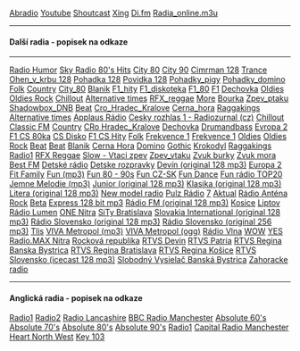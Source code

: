 ﻿<meta charset="UTF-8">

[Abradio](http://www.abradio.cz/) [Youtube](http://www.youtube.com/) [Shoutcast](https://www.shoutcast.com/) [Xing](http://dir.xiph.org/index.php) [Di.fm](https://www.di.fm/) [Radia_online.m3u](https://github.com/bedjan/mm/raw/master/radia_online.m3u)  

* * *

#### Další radia - popisek na odkaze

* * *

[Radio Humor](http://mp3stream4.abradio.cz:8000/humor.mp3 "Radio Humor") [Sky Radio 80's Hits](http://playerservices.streamtheworld.com/api/livestream-redirect/SRGSTR04.mp3 "Sky Radio 80's Hits") [City 80](http://ice.abradio.cz/city80128.mp3 "City 80") [City 90](http://ice.abradio.cz/city90128.mp3 "City 90") [Cimrman 128](http://liquiddoom.net:8000/cimrman "Cimrman 128") [Trance](http://147.135.206.145:8020/live "Trance
 ") [Ohen_v_krbu 128](http://ice6.abradio.cz/relax-fire128.mp3 "Ohen_v_krbu 128
 ") [Pohadka 128](http://ice3.abradio.cz/pohadka128.mp3 "Pohadka 128
") [Povidka 128](http://ice3.abradio.cz/povidka128.mp3 "Povidka 128
 ") [Pohadky_pigy](http://pool.cdn.lagardere.cz/web-pg-pohadky "Pohadky_pigy
") [Pohadky_domino](http://mp3stream4.abradio.cz/domino128.mp3 "Pohadky_domino
") [Folk](http://mp3stream2.abradio.cz:8000/folk.mp3 "Folk
 ") [Country](http://mp3stream4.abradio.cz/country128.mp3 "Country
 ") [City_80](http://kocka.limemedia.cz:8000/city80128.mp3 "City_80
 ") [Blanik](http://ice.abradio.cz/blanikcz128.mp3 "Blanik
 ") [F1_hity](http://ice-01.lagardere.cz/web-f1-cshity.m3u "F1_hity
 ") [F1_diskoteka](http://ice-01.lagardere.cz/web-csdisko "F1_diskoteka
  ") [F1_80](http://ice-01.lagardere.cz/web-80 "F1_80
 ") [F1](http://icecast4.play.cz:8000/frekvence1-128.mp3 "F1
 ") [Dechovka](http://icecast5.play.cz:8000/dechovka128.mp3 "Dechovka
 ") [Oldies](http://ice.abradio.cz/oldiesradio128.mp3 "Oldies
 ") [Oldies Rock](http://mp3stream4.abradio.cz/oldiesrock128.mp3 "Oldies Rock
 ") [Chillout](http://mp3stream4.abradio.cz/chillout128.mp3 "Chillout
") [Alternative times](http://ice3.abradio.cz/alternative128.mp3 "Alternative times
 ") [RFX_reggae](http://ice3.abradio.cz/rfx128.mp3 "RFX_reggae
 ") [More](http://ice6.abradio.cz/relax-sea128.mp3 "More
 ") [Bourka](http://ice6.abradio.cz/relax-thunder-rain128.mp3 "Bourka
") [Zpev_ptaku](http://ice6.abradio.cz/relax-morning-birds128.mp3 "Zpev_ptaku
 ") [Shadowbox_DNB](http://ice3.abradio.cz/shadowbox128.mp3 "Shadowbox_DNB
 ") [Beat](http://icecast5.play.cz:443/radiobeat128.mp3 "Beat
 ") [Cro_Hradec_Kralove](http://icecast2.play.cz/crohk128.mp3 "Cro_Hradec_Kralove
 ") [Cerna_hora](http://icecast6.play.cz:443/cernahora128.mp3 "Cerna_hora
 ") [Raggakings](http://stream.raggakings.net:8000 "Raggakings
 ") [Alternative times](http://ice3.abradio.cz/alternative128.mp3 "Alternative times
 ") [Applaus Rádio](http://mp3stream3.abradio.cz:8000/applaus128.mp3 "Applaus Rádio
 ") [Cesky rozhlas 1 - Radiozurnal (cz)](http://radio.cesnet.cz/cgi-bin/cro1-256-ogg.pls "Cesky rozhlas 1 - Radiozurnal (cz)
 ") [Chillout](http://mp3stream4.abradio.cz/chillout128.mp3 "Chillout
 ") [Classic FM](http://api.play.cz/radio/classic128.asx "Classic FM
 ") [Country](http://mp3stream4.abradio.cz/country128.mp3 "Country
 ") [CRo Hradec_Kralove](http://icecast2.play.cz/crohk128.mp3 "CRo Hradec_Kralove
 ") [Dechovka](http://icecast5.play.cz:8000/dechovka128.mp3 "Dechovka
 ") [Drumandbass](http://ice3.abradio.cz/shadowbox128.mp3 "Drumandbass
 ") [Evropa 2](http://icecast3.play.cz/evropa2-128.mp3 "Evropa 2
 ") [F1 CS 80ka](http://ice-01.lagardere.cz/web-80 "F1 CS 80ka
 ") [CS Disko](http://ice-01.lagardere.cz/web-csdisko "F1 CS Disko
 ") [F1 CS Hity](http://pool.cdn.lagardere.cz:80/web-f1-cshity "F1 CS Hity
 ") [Folk](http://mp3stream2.abradio.cz:8000/folk.mp3 "Folk
") [Frekvence 1](http://pool.cdn.lagardere.cz/fm-frekvence1-128 "Frekvence 1
 ") [Frekvence 1](http://icecast4.play.cz:8000/frekvence1-128.mp3 "Frekvence 1
 ") [Oldies](http://ice.abradio.cz/oldiesradio128.mp3 "Oldies
 ") [Oldies Rock](http://mp3stream4.abradio.cz/oldiesrock128.mp3 "Oldies Rock
") [Beat](http://icecast5.play.cz:443/radiobeat128.mp3 "Beat
") [Beat](http://icecast2.play.cz/radiobeat128.mp3 "Beat
 ") [Blanik](http://ice.abradio.cz/blanikcz128.mp3 "Blanik
 ") [Cerna Hora](http://icecast6.play.cz:443/cernahora128.mp3 "Cerna Hora
 ") [Domino](http://mp3stream4.abradio.cz/domino128.mp3 "Domino
 ") [Gothic](http://www.radiogothic.net/play/radiogothic128.m3u "Gothic
") [Krokodyl](http://api.play.cz/radio/krokodyl128.asx "Krokodyl
 ") [Raggakings](http://stream.raggakings.net:8000 "Raggakings
 ") [Radio1](http://icecast1.play.cz/radio1.mp3 "Radio1
 ") [RFX Reggae](http://ice3.abradio.cz/rfx128.mp3 "RFX Reggae
") [Slow - Vtaci zpev](http://icecast3.play.cz/slowradio32.aac "Slow - Vtaci zpev
") [Zpev_vtaku](http://ice6.abradio.cz/relax-morning-birds128.mp3 "Zpev_vtaku
") [Zvuk burky](http://ice6.abradio.cz/relax-thunder-rain128.mp3 "Zvuk burky
") [Zvuk mora](http://ice6.abradio.cz/relax-sea128.mp3 "Zvuk mora
") [Best FM](http://stream.bestfm.sk/128.mp3 "Best FM
 ") [Detské rádio](http://stream.detskeradio.sk/zofka-hi.mp3 "Detské rádio
") [Detske rozpravky](http://stream.detskeradio.sk/rozpravky.mp3 "Detske rozpravky
") [Devín (original 128 mp3)](http://live.slovakradio.sk:8000/devin_128.mp3 "Devín (original 128 mp3)
") [Europa 2](http://pool.cdn.lagardere.cz/fm-europa2sk-128 "Europa 2
") [Fit Family](http://212.37.80.142:8803/ffr.mp3 "Fit Family
") [Fun (mp3)](http://stream.funradio.sk:8000/fun128.mp3 "Fun (mp3)
") [Fun 80 - 90s](http://stream.funradio.sk:8000/80-90-128.mp3 "Fun 80 - 90s
") [Fun CZ-SK](http://stream.funradio.sk:8000/cs128.mp3 "Fun CZ-SK
") [Fun Dance](http://stream.funradio.sk:8000/dance128.mp3 "Fun Dance
") [Fun rádio TOP20](http://stream.funradio.sk:8000/top20128.mp3 "Fun rádio TOP20
") [Jemne Melodie (mp3)](http://stream.jemne.sk/jemne-hi.mp3 "Jemne Melodie (mp3)
") [Junior (original 128 mp3)](http://live.slovakradio.sk:8000/junior_128.mp3 "Junior (original 128 mp3)
") [Klasika (original 128 mp3)](http://live.slovakradio.sk:8000/klasika_128.mp3 "Klasika (original 128 mp3)
") [Litera (original 128 mp3)](http://live.slovakradio.sk:8000/litera_128.mp3 "Litera (original 128 mp3)
") [New model radio](http://213.215.116.173:8000/newmodel128.mp3 "New model radio
") [Pulz Rádio](http://194.160.236.132:8000 "Pulz Rádio
") [7](http://37.9.170.32:8000/128.m3u "7
") [Aktual](http://stream.radioaktual.sk:8000/aktual128.mp3 "Aktual
") [Rádio Anténa Rock](http://stream.antenarock.sk/antena-hi.mp3 "Rádio Anténa Rock
") [Beta](http://server1.internetoveradio.sk:2199/tunein/radiobeta.pls "Beta
") [Express 128 bit mp3](http://stream.expres.sk:8000/128.mp3 "Express 128 bit mp3
") [Rádio FM (original 128 mp3)](http://live.slovakradio.sk:8000/fm_128.mp3 "Rádio FM (original 128 mp3)
") [Kosice](http://stream.ecce.sk:8000/radiokosice-128.mp3 "Kosice
") [Liptov](http://www.radioliptov.sk/stream.m3u "Liptov
") [Rádio Lumen](http://audio.lumen.sk:8000/live128.mp3 "Rádio Lumen
") [ONE Nitra](http://217.75.92.14:8000/nr160kb.m3u "ONE Nitra
") [SiTy Bratislava](http://www.radiosity.sk/sity128.m3u "SiTy Bratislava
") [Slovakia International (original 128 mp3)](http://live.slovakradio.sk:8000/rsi_128.mp3 "Slovakia International (original 128 mp3)
") [Rádio Slovensko (original 128 mp3)](http://live.slovakradio.sk:8000/slovensko_128.mp3 "Rádio Slovensko (original 128 mp3)
") [Rádio Slovensko (original 256 mp3)](http://live.slovakradio.sk:8000/Slovensko_256.mp3 "Rádio Slovensko (original 256 mp3)
") [Tlis](http://stream.tlis.sk/live.mp3 "Tlis
") [VIVA Metropol (mp3)](http://stream.sepia.sk:8000/viva128.mp3 "VIVA Metropol (mp3)
") [VIVA Metropol (ogg)](http://stream.sepia.sk:8000/viva96.ogg "VIVA Metropol (ogg)
") [Rádio Vlna](http://stream.radiovlna.sk/vlna-hi.mp3 "Rádio Vlna
") [WOW](http://stream.radiowow.sk:8200/ "WOW
") [YES](http://80.242.45.84:8000 "YES
") [Radio.MAX Nitra](http://mp3stream4.abradio.cz:8000/max128.mp3 "Radio.MAX Nitra
") [Rocková republika](http://217.67.31.66:8000/republika128.mp3 "Rocková republika
") [RTVS Devin](http://icecast.stv.livebox.sk/devin_128.mp3 "RTVS Devin
") [RTVS Patria](http://icecast.stv.livebox.sk/patria_128.mp3 "RTVS Patria
") [RTVS Regina Banska Bystrica](http://icecast.stv.livebox.sk/regina-bb_128.mp3 "RTVS Regina Banska Bystrica
") [RTVS Regina Bratislava](http://icecast.stv.livebox.sk/regina-ba_128.mp3 "RTVS Regina Bratislava
") [RTVS Regina Košice](http://icecast.stv.livebox.sk/regina-ke_128.mp3 "RTVS Regina Košice
") [RTVS Slovensko (icecast 128 mp3)](http://icecast.stv.livebox.sk/slovensko_128.mp3 "RTVS Slovensko (icecast 128 mp3)
") [Slobodný Vysielač Banská Bystrica](http://78.47.79.190:8002/start/vysielac "Slobodný Vysielač Banská Bystrica
") [Zahoracke radio](http://live.zahorackeradio.sk:8000/zr128.mp3 "Zahoracke radio
")  

* * *

#### Anglická radia - popisek na odkaze

[Radio1](http://bbcmedia.ic.llnwd.net/stream/bbcmedia_radio1_mf_p?s=1478006549&e=1478020949&h=a2900c0b2d227caf20f6e0cb18c0f09c) [Radio2](http://bbcmedia.ic.llnwd.net/stream/bbcmedia_radio2_mf_p?s=1478183353&e=1478197753&h=da94bce9f4a7d4e6d36fcc2cbcb666ba) [Radio Lancashire](http://bbcmedia.ic.llnwd.net/stream/bbcmedia_lrlancs_mf_p?s=1478183833&e=1478198233&h=d435b7884353d0f8ea5fc3ed75589114) [BBC Radio Manchester](http://bbcmedia.ic.llnwd.net/stream/bbcmedia_lrmanc_mf_p?s=1478185638&e=1478200038&h=f415a008517d84c4575ca7e9520d91ce) [Absolute 60's](http://bbcmedia.ic.llnwd.net/stream/bbcmedia_radio1_mf_p?s=1478006549&e=1478020949&h=a2900c0b2d227caf20f6e0cb18c0f09c) [Absolute 70's](http://icy-e-bab-04-cr.sharp-stream.com:8000/absolute60s.mp3) [Absolute 80's](http://icy-e-bab-04-cr.sharp-stream.com:8000/absolute70s.mp3) [Absolute 90's](http://icy-e-bab-04-cr.sharp-stream.com:8000/absolute80s.mp3) [Radio1](http://icy-e-bab-04-cr.sharp-stream.com:8000/absolute90s.mp3) [Capital Radio Manchester](http://icy-e-bab-04-cr.sharp-stream.com:8000/absoluteclassicrock.mp3) [Heart North West](http://media-the.musicradio.com:80/HeartNorthWestMP3) [Key 103](http://icy-e-bl-06-cr.sharp-stream.com:8000/key.mp3)
